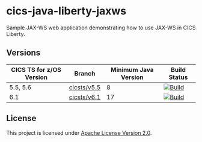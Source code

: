 cics-java-liberty-jaxws
=====================

Sample JAX-WS web application demonstrating how to use JAX-WS in CICS Liberty. 


## Versions
| CICS TS for z/OS Version | Branch                                 | Minimum Java Version | Build Status |
|--------------------------|----------------------------------------|----------------------|--------------|
| 5.5, 5.6                 | [cicsts/v5.5](/../../tree/cicsts/v5.5) | 8                    | [![Build](https://github.com/cicsdev/cics-java-liberty-jaws/actions/workflows/java.yaml/badge.svg?branch=cicsts%2Fv5.5)](https://github.com/cicsdev/cics-java-liberty-jaxws/actions/workflows/java.yaml) |
| 6.1                      | [cicsts/v6.1](/../../tree/cicsts/v6.1) | 17                   | [![Build](https://github.com/cicsdev/cics-java-liberty-jaws/actions/workflows/java.yaml/badge.svg?branch=cicsts%2Fv6.1)](https://github.com/cicsdev/cics-java-liberty-jaxws/actions/workflows/java.yaml) |


## License
This project is licensed under [Apache License Version 2.0](LICENSE).
